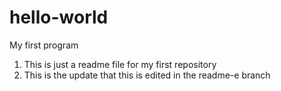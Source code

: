 # hello-world
My first program

1. This is just a readme file for my first repository
2. This is the update that this is edited in the readme-e branch

